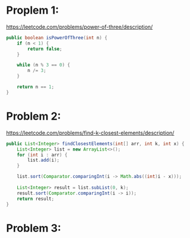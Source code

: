 # Proplem 1:
https://leetcode.com/problems/power-of-three/description/
```java
public boolean isPowerOfThree(int n) {
    if (n < 1) {
        return false;
    }

    while (n % 3 == 0) {
        n /= 3;
    }

    return n == 1;
}
```

# Problem 2: 
https://leetcode.com/problems/find-k-closest-elements/description/

```java
public List<Integer> findClosestElements(int[] arr, int k, int x) {
    List<Integer> list = new ArrayList<>();
    for (int i : arr) {
        list.add(i);
    }

    list.sort(Comparator.comparingInt(i -> Math.abs((int)i - x)));
    
    List<Integer> result = list.subList(0, k);
    result.sort(Comparator.comparingInt(i -> i));
    return result;
}
```

# Problem 3:
